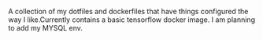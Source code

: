 A collection of my dotfiles and dockerfiles that have things configured the way I like.Currently contains a basic tensorflow docker image. I am planning to add my MYSQL env.
